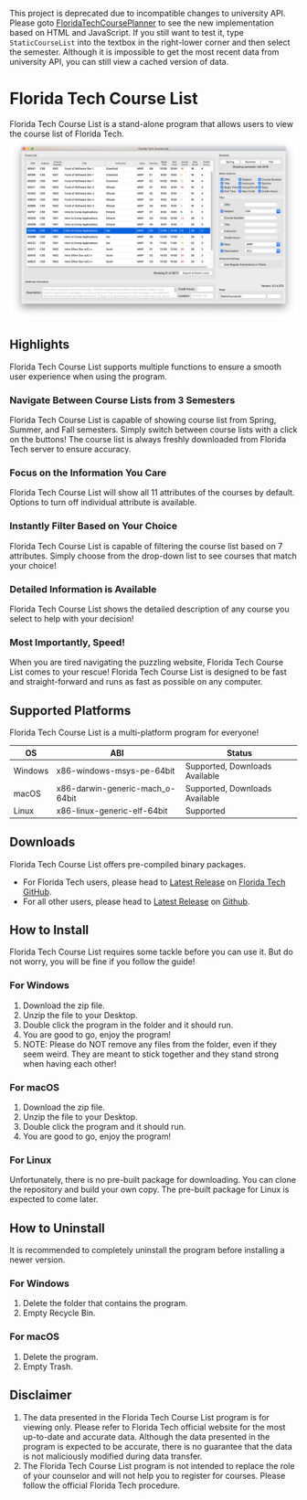 This project is deprecated due to incompatible changes to university API.
Please goto [FloridaTechCoursePlanner](https://github.com/XuZhen86/FloridaTechCoursePlanner) to see the new implementation based on HTML and JavaScript.
If you still want to test it, type ```StaticCourseList``` into the textbox in the right-lower corner and then select the semester.
Although it is impossible to get the most recent data from university API, you can still view a cached version of data.

# Florida Tech Course List
Florida Tech Course List is a stand-alone program that allows users to view the course list of Florida Tech.
<br>
<img src="89d88976d589a5028acfc10157b7eedace99804d.png" alt="drawing" width="1392">

## Highlights
Florida Tech Course List supports multiple functions to ensure a smooth user experience when using the program.

### Navigate Between Course Lists from 3 Semesters
Florida Tech Course List is capable of showing course list from Spring, Summer, and Fall semesters. Simply switch between course lists with a click on the buttons! The course list is always freshly downloaded from Florida Tech server to ensure accuracy.

### Focus on the Information You Care
Florida Tech Course List will show all 11 attributes of the courses by default. Options to turn off individual attribute is available.

### Instantly Filter Based on Your Choice
Florida Tech Course List is capable of filtering the course list based on 7 attributes. Simply choose from the drop-down list to see courses that match your choice!

### Detailed Information is Available
Florida Tech Course List shows the detailed description of any course you select to help with your decision!

### Most Importantly, Speed!
When you are tired navigating the puzzling website, Florida Tech Course List comes to your rescue! Florida Tech Course List is designed to be fast and straight-forward and runs as fast as possible on any computer.

## Supported Platforms
Florida Tech Course List is a multi-platform program for everyone!

| OS      | ABI                             | Status                         |
|---------|---------------------------------|--------------------------------|
| Windows | x86-windows-msys-pe-64bit       | Supported, Downloads Available |
| macOS   | x86-darwin-generic-mach_o-64bit | Supported, Downloads Available |
| Linux   | x86-linux-generic-elf-64bit     | Supported                      |

## Downloads
Florida Tech Course List offers pre-compiled binary packages.
* For Florida Tech users, please head to [Latest Release](https://github.fit.edu/zxu2016/FloridaTechCourseList/releases/latest) on [Florida Tech GitHub](https://github.fit.edu/).
* For all other users, please head to [Latest Release](https://github.com/XuZhen86/FloridaTechCourseList/releases/latest) on [Github](https://github.com/).

## How to Install
Florida Tech Course List requires some tackle before you can use it. But do not worry, you will be fine if you follow the guide!

### For Windows
1. Download the zip file.
1. Unzip the file to your Desktop.
1. Double click the program in the folder and it should run.
1. You are good to go, enjoy the program!
1. NOTE: Please do NOT remove any files from the folder, even if they seem weird. They are meant to stick together and they stand strong when having each other!

### For macOS
1. Download the zip file.
1. Unzip the file to your Desktop.
1. Double click the program and it should run.
1. You are good to go, enjoy the program!

### For Linux
Unfortunately, there is no pre-built package for downloading. You can clone the repository and build your own copy. The pre-built package for Linux is expected to come later.

## How to Uninstall
It is recommended to completely uninstall the program before installing a newer version.

### For Windows
1. Delete the folder that contains the program.
1. Empty Recycle Bin.

### For macOS
1. Delete the program.
1. Empty Trash.

## Disclaimer
1. The data presented in the Florida Tech Course List program is for viewing only. Please refer to Florida Tech official website for the most up-to-date and accurate data. Although the data presented in the program is expected to be accurate, there is no guarantee that the data is not maliciously modified during data transfer.
1. The Florida Tech Course List program is not intended to replace the role of your counselor and will not help you to register for courses. Please follow the official Florida Tech procedure.
